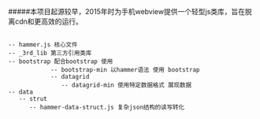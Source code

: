 #####本项目起源较早，2015年时为手机webview提供一个轻型js类库，旨在脱离cdn和更高效的运行。
~~~~ 

-- hammer.js 核心文件
-- _3rd_lib 第三方引用类库
-- bootstrap 配合bootstrap 使用
            -- bootstrap-min 以hammer语法 使用 bootstrap 
            -- datagrid 
               -- datagrid-min 使用特定数据格式 展现数据
-- data
   -- strut 
      -- hammer-data-struct.js 复杂json结构的读写转化
~~~~


